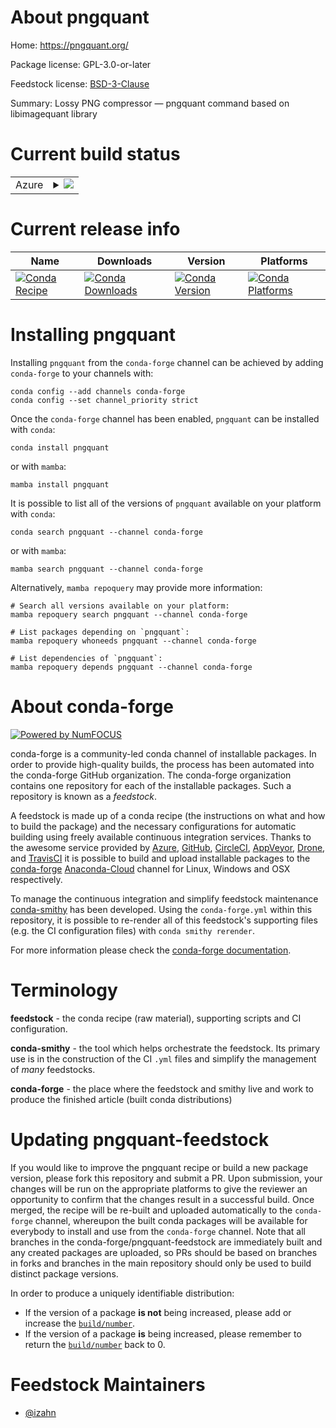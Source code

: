 About pngquant
==============

Home: https://pngquant.org/

Package license: GPL-3.0-or-later

Feedstock license: [BSD-3-Clause](https://github.com/conda-forge/pngquant-feedstock/blob/main/LICENSE.txt)

Summary: Lossy PNG compressor — pngquant command based on libimagequant library 

Current build status
====================


<table>
    
  <tr>
    <td>Azure</td>
    <td>
      <details>
        <summary>
          <a href="https://dev.azure.com/conda-forge/feedstock-builds/_build/latest?definitionId=12013&branchName=main">
            <img src="https://dev.azure.com/conda-forge/feedstock-builds/_apis/build/status/pngquant-feedstock?branchName=main">
          </a>
        </summary>
        <table>
          <thead><tr><th>Variant</th><th>Status</th></tr></thead>
          <tbody><tr>
              <td>linux_64</td>
              <td>
                <a href="https://dev.azure.com/conda-forge/feedstock-builds/_build/latest?definitionId=12013&branchName=main">
                  <img src="https://dev.azure.com/conda-forge/feedstock-builds/_apis/build/status/pngquant-feedstock?branchName=main&jobName=linux&configuration=linux%20linux_64_" alt="variant">
                </a>
              </td>
            </tr><tr>
              <td>osx_64</td>
              <td>
                <a href="https://dev.azure.com/conda-forge/feedstock-builds/_build/latest?definitionId=12013&branchName=main">
                  <img src="https://dev.azure.com/conda-forge/feedstock-builds/_apis/build/status/pngquant-feedstock?branchName=main&jobName=osx&configuration=osx%20osx_64_" alt="variant">
                </a>
              </td>
            </tr>
          </tbody>
        </table>
      </details>
    </td>
  </tr>
</table>

Current release info
====================

| Name | Downloads | Version | Platforms |
| --- | --- | --- | --- |
| [![Conda Recipe](https://img.shields.io/badge/recipe-pngquant-green.svg)](https://anaconda.org/conda-forge/pngquant) | [![Conda Downloads](https://img.shields.io/conda/dn/conda-forge/pngquant.svg)](https://anaconda.org/conda-forge/pngquant) | [![Conda Version](https://img.shields.io/conda/vn/conda-forge/pngquant.svg)](https://anaconda.org/conda-forge/pngquant) | [![Conda Platforms](https://img.shields.io/conda/pn/conda-forge/pngquant.svg)](https://anaconda.org/conda-forge/pngquant) |

Installing pngquant
===================

Installing `pngquant` from the `conda-forge` channel can be achieved by adding `conda-forge` to your channels with:

```
conda config --add channels conda-forge
conda config --set channel_priority strict
```

Once the `conda-forge` channel has been enabled, `pngquant` can be installed with `conda`:

```
conda install pngquant
```

or with `mamba`:

```
mamba install pngquant
```

It is possible to list all of the versions of `pngquant` available on your platform with `conda`:

```
conda search pngquant --channel conda-forge
```

or with `mamba`:

```
mamba search pngquant --channel conda-forge
```

Alternatively, `mamba repoquery` may provide more information:

```
# Search all versions available on your platform:
mamba repoquery search pngquant --channel conda-forge

# List packages depending on `pngquant`:
mamba repoquery whoneeds pngquant --channel conda-forge

# List dependencies of `pngquant`:
mamba repoquery depends pngquant --channel conda-forge
```


About conda-forge
=================

[![Powered by
NumFOCUS](https://img.shields.io/badge/powered%20by-NumFOCUS-orange.svg?style=flat&colorA=E1523D&colorB=007D8A)](https://numfocus.org)

conda-forge is a community-led conda channel of installable packages.
In order to provide high-quality builds, the process has been automated into the
conda-forge GitHub organization. The conda-forge organization contains one repository
for each of the installable packages. Such a repository is known as a *feedstock*.

A feedstock is made up of a conda recipe (the instructions on what and how to build
the package) and the necessary configurations for automatic building using freely
available continuous integration services. Thanks to the awesome service provided by
[Azure](https://azure.microsoft.com/en-us/services/devops/), [GitHub](https://github.com/),
[CircleCI](https://circleci.com/), [AppVeyor](https://www.appveyor.com/),
[Drone](https://cloud.drone.io/welcome), and [TravisCI](https://travis-ci.com/)
it is possible to build and upload installable packages to the
[conda-forge](https://anaconda.org/conda-forge) [Anaconda-Cloud](https://anaconda.org/)
channel for Linux, Windows and OSX respectively.

To manage the continuous integration and simplify feedstock maintenance
[conda-smithy](https://github.com/conda-forge/conda-smithy) has been developed.
Using the ``conda-forge.yml`` within this repository, it is possible to re-render all of
this feedstock's supporting files (e.g. the CI configuration files) with ``conda smithy rerender``.

For more information please check the [conda-forge documentation](https://conda-forge.org/docs/).

Terminology
===========

**feedstock** - the conda recipe (raw material), supporting scripts and CI configuration.

**conda-smithy** - the tool which helps orchestrate the feedstock.
                   Its primary use is in the construction of the CI ``.yml`` files
                   and simplify the management of *many* feedstocks.

**conda-forge** - the place where the feedstock and smithy live and work to
                  produce the finished article (built conda distributions)


Updating pngquant-feedstock
===========================

If you would like to improve the pngquant recipe or build a new
package version, please fork this repository and submit a PR. Upon submission,
your changes will be run on the appropriate platforms to give the reviewer an
opportunity to confirm that the changes result in a successful build. Once
merged, the recipe will be re-built and uploaded automatically to the
`conda-forge` channel, whereupon the built conda packages will be available for
everybody to install and use from the `conda-forge` channel.
Note that all branches in the conda-forge/pngquant-feedstock are
immediately built and any created packages are uploaded, so PRs should be based
on branches in forks and branches in the main repository should only be used to
build distinct package versions.

In order to produce a uniquely identifiable distribution:
 * If the version of a package **is not** being increased, please add or increase
   the [``build/number``](https://docs.conda.io/projects/conda-build/en/latest/resources/define-metadata.html#build-number-and-string).
 * If the version of a package **is** being increased, please remember to return
   the [``build/number``](https://docs.conda.io/projects/conda-build/en/latest/resources/define-metadata.html#build-number-and-string)
   back to 0.

Feedstock Maintainers
=====================

* [@izahn](https://github.com/izahn/)

